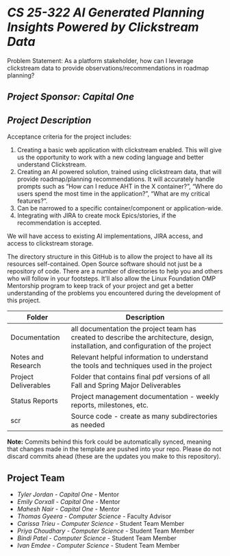 # *CS 25-322 AI Generated Planning Insights Powered by Clickstream Data*
Problem Statement: As a platform stakeholder, how can I leverage clickstream data to provide observations/recommendations in roadmap planning?
## *Project Sponsor: Capital One*

## *Project Description*

Acceptance criteria for the project includes: 
1. Creating a basic web application with clickstream enabled. This will give us the opportunity to work with a new coding language and better understand Clickstream.
2. Creating an AI powered solution, trained using clickstream data, that will provide roadmap/planning recommendations. It will accurately handle prompts such as “How can I reduce AHT in the X container?”, “Where do users spend the most time in the application?”, “What are my critical features?”.
4. Can be narrowed to a specific container/component or application-wide.
5. Integrating with JIRA to create mock Epics/stories, if the recommendation is accepted.

We will have access to existing AI implementations, JIRA access, and access to clickstream storage. 
   
The directory structure in this GitHub is to allow the project to have all its resources self-contained.
Open Source software should not just be a repository of code.  There are a number of directories to help you and others who will 
follow in your footsteps.  It'll also allow the Linux Foundation OMP Mentorship program to keep track of your project and get
a better understanding of the problems you encountered during the development of this project. 

| Folder | Description |
|---|---|
| Documentation |  all documentation the project team has created to describe the architecture, design, installation, and configuration of the project |
| Notes and Research | Relevant helpful information to understand the tools and techniques used in the project |
| Project Deliverables | Folder that contains final pdf versions of all Fall and Spring Major Deliverables |
| Status Reports | Project management documentation - weekly reports, milestones, etc. |
| scr | Source code - create as many subdirectories as needed |

**Note:** Commits behind this fork could be automatically synced, meaning that changes made in the template are pushed into your repo. Please do not discard commits ahead (these are the updates you make to this repository).

## Project Team
- *Tyler Jordan*  - *Capital One* - Mentor
- *Emily Corxall*  - *Capital One* - Mentor
- *Mahesh Nair*  - *Capital One* - Mentor
- *Thomas Gyeera* - *Computer Science* - Faculty Advisor
- *Carissa Trieu* - *Computer Science* - Student Team Member
- *Priya Choudhary* - *Computer Science* - Student Team Member
- *Bindi Patel* - *Computer Science* - Student Team Member
- *Ivan Emdee* - *Computer Science* - Student Team Member
